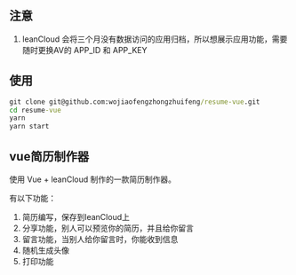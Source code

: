 ## 注意
1. leanCloud 会将三个月没有数据访问的应用归档，所以想展示应用功能，需要随时更换AV的 APP_ID 和 APP_KEY


## 使用
```cmd
git clone git@github.com:wojiaofengzhongzhuifeng/resume-vue.git
cd resume-vue
yarn
yarn start
```
## vue简历制作器

使用 Vue + leanCloud 制作的一款简历制作器。

有以下功能：

1. 简历编写，保存到leanCloud上
2. 分享功能，别人可以预览你的简历，并且给你留言
3. 留言功能，当别人给你留言时，你能收到信息
4. 随机生成头像
5. 打印功能

